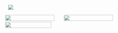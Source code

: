 ⠀![](https://komarev.com/ghpvc/?username=beaverhollow&label=punks&style=flat-square&color=4c5736&base=9597)

<a href="https://murdertooth.straw.page/" title="strawpage"><img src="https://files.catbox.moe/8b6mr8.png" width="160" height="20"></a>⠀⠀⠀<a href="https://planetpiss.atabook.org/" title="atabook"><img src="https://files.catbox.moe/wuu1a3.png" width="160" height="20"></a>⠀⠀⠀<a href="https://rentry.co/murdertooth" title="rentry"><img src="https://files.catbox.moe/tia4yz.png" width="150" height="20"></a>




